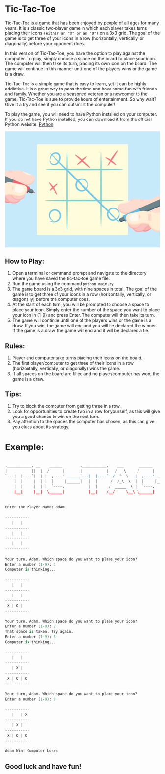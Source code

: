 # Tic-Tac-Toe
Tic-Tac-Toe is a game that has been enjoyed by people of all ages for many years. It is a classic two-player game in which each player takes turns placing their icons ```(either an "X" or an "O")``` on a 3x3 grid. The goal of the game is to get three of your icons in a row (horizontally, vertically, or diagonally) before your opponent does.

In this version of Tic-Tac-Toe, you have the option to play against the computer. To play, simply choose a space on the board to place your icon. The computer will then take its turn, placing its own icon on the board. The game will continue in this manner until one of the players wins or the game is a draw.

Tic-Tac-Toe is a simple game that is easy to learn, yet it can be highly addictive. It is a great way to pass the time and have some fun with friends and family. Whether you are a seasoned veteran or a newcomer to the game, Tic-Tac-Toe is sure to provide hours of entertainment. So why wait? Give it a try and see if you can outsmart the computer!

To play the game, you will need to have Python installed on your computer. If you do not have Python installed, you can download it from the official Python website: [Python](https://www.python.org/).

![tic-tac-toe](./assets/xo.gif)

## How to Play:
1. Open a terminal or command prompt and navigate to the directory where you have saved the tic-tac-toe game file.
2. Run the game using the command ```python main.py```
3. The game board is a 3x3 grid, with nine spaces in total. The goal of the game is to get three of your icons in a row (horizontally, vertically, or diagonally) before the computer does.
4. At the start of each turn, you will be prompted to choose a space to place your icon. Simply enter the number of the space you want to place your icon in (1-9) and press Enter. The computer will then take its turn.
5. The game will continue until one of the players wins or the game is a draw. If you win, the game will end and you will be declared the winner. If the game is a draw, the game will end and it will be declared a tie.

## Rules:
1. Player and computer take turns placing their icons on the board.
2. The first player/computer to get three of their icons in a row (horizontally, vertically, or diagonally) wins the game.
3. If all spaces on the board are filled and no player/computer has won, the game is a draw.

## Tips:
1. Try to block the computer from getting three in a row.
2. Look for opportunities to create two in a row for yourself, as this will give you a good chance to win on the next turn.
3. Pay attention to the spaces the computer has chosen, as this can give you clues about its strategy.



# Example:
```py

.___________. __    ______        .___________.    ___       ______        .___________.  ______    _______
|           ||  |  /      |       |           |   /   \     /      |       |           | /  __  \  |   ____|
`---|  |----`|  | |  ,----' ______`---|  |----`  /  ^  \   |  ,----' ______`---|  |----`|  |  |  | |  |__
    |  |     |  | |  |     |______|   |  |      /  /_\  \  |  |     |______|   |  |     |  |  |  | |   __|
    |  |     |  | |  `----.           |  |     /  _____  \ |  `----.           |  |     |  `--'  | |  |____
    |__|     |__|  \______|           |__|    /__/     \__\ \______|           |__|      \______/  |_______|


Enter the Player Name: adam

-----------
   |   |
-----------
   |   |
-----------
   |   |
-----------

Your turn, Adam. Which space do you want to place your icon?
Enter a number (1-9): 1
Computer is thinking...

-----------
   |   |
-----------
   |   |
-----------
 X | O |
-----------

Your turn, Adam. Which space do you want to place your icon?
Enter a number (1-9): 2
That space is taken. Try again.
Enter a number (1-9): 5
Computer is thinking...

-----------
   |   |
-----------
   | X |
-----------
 X | O | O
-----------

Your turn, Adam. Which space do you want to place your icon?
Enter a number (1-9): 9

-----------
   |   | X
-----------
   | X |
-----------
 X | O | O
-----------

Adam Win! Computer Loses
```

## Good luck and have fun!